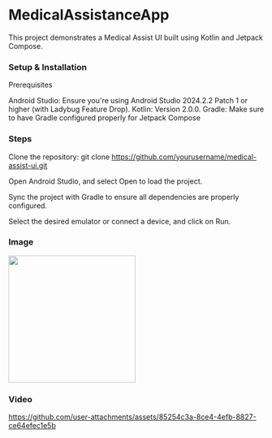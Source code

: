 # MedicalAssistanceApp

This project demonstrates a Medical Assist UI built using Kotlin and Jetpack Compose.

### Setup & Installation
Prerequisites

Android Studio: Ensure you're using Android Studio 2024.2.2 Patch 1 or higher (with Ladybug Feature Drop).
Kotlin: Version 2.0.0.
Gradle: Make sure to have Gradle configured properly for Jetpack Compose

### Steps

Clone the repository:
git clone https://github.com/yourusername/medical-assist-ui.git

Open Android Studio, and select Open to load the project.

Sync the project with Gradle to ensure all dependencies are properly configured.

Select the desired emulator or connect a device, and click on Run.

### Image 
<img src="https://github.com/user-attachments/assets/dddaa6e9-f2b3-4a90-984d-35f3042b6ce8" width="250" />

### Video
https://github.com/user-attachments/assets/85254c3a-8ce4-4efb-8827-ce64efec1e5b

